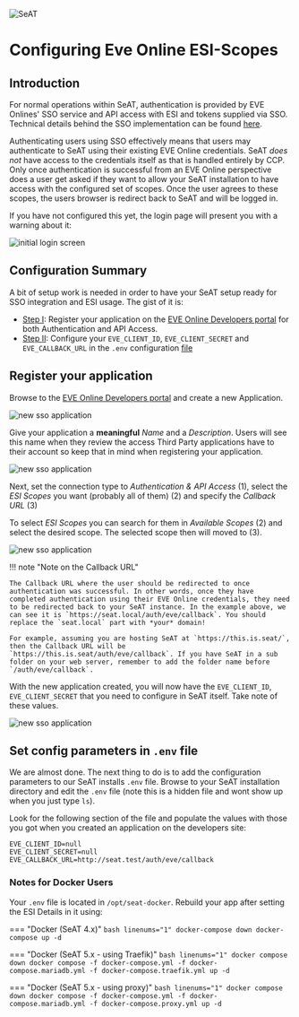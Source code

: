![SeAT](https://i.imgur.com/aPPOxSK.png)

# Configuring Eve Online ESI-Scopes

## Introduction

For normal operations within SeAT, authentication is provided by EVE Onlines' SSO service and API access with ESI and tokens supplied via SSO. Technical details behind the SSO implementation can be found [here](https://eveonline-third-party-documentation.readthedocs.io/en/latest/sso/index.html).

Authenticating users using SSO effectively means that users may authenticate to SeAT using their existing EVE Online credentials. SeAT *does not* have access to the credentials itself as that is handled entirely by CCP. Only once authentication is successful from an EVE Online perspective does a user get asked if they want to allow your SeAT installation to have access with the configured set of scopes. Once the user agrees to these scopes, the users browser is redirect back to SeAT and will be logged in.

If you have not configured this yet, the login page will present you with a warning about it:

![initial login screen](https://i.imgur.com/B6qhwO8.png)

## Configuration Summary

A bit of setup work is needed in order to have your SeAT setup ready for SSO integration and ESI usage. The gist of it is:

- [Step I](#register-your-application): Register your application on the [EVE Online Developers portal] for both Authentication and API Access.
- [Step II](#set-config-parameters-in-env-file): Configure your `EVE_CLIENT_ID`, `EVE_CLIENT_SECRET` and `EVE_CALLBACK_URL` in the `.env` configuration [file]

## Register your application

Browse to the [EVE Online Developers portal] and create a new Application.

![new sso application](https://i.imgur.com/QcedExJ.png)

Give your application a **meaningful** *Name* and a *Description*. Users will see this name when they review the access Third Party applications have to their account so keep that in mind when registering your application.

![new sso application](https://i.imgur.com/zqhQ69H.png)

Next, set the connection type to *Authentication & API Access* (1), select the *ESI Scopes* you want (probably all of them) (2) and specify the *Callback URL* (3)

To select *ESI Scopes* you can search for them in *Available Scopes* (2) and select the desired scope. The selected scope then will moved to (3).

![new sso application](https://i.imgur.com/70vLD6V.png)

!!! note "Note on the Callback URL"

    The Callback URL where the user should be redirected to once authentication was successful. In other words, once they have completed authentication using their EVE Online credentials, they need to be redirected back to your SeAT instance. In the example above, we can see it is `https://seat.local/auth/eve/callback`. You should replace the `seat.local` part with *your* domain!

    For example, assuming you are hosting SeAT at `https://this.is.seat/`, then the Callback URL will be `https://this.is.seat/auth/eve/callback`. If you have SeAT in a sub folder on your web server, remember to add the folder name before `/auth/eve/callback`.

With the new application created, you will now have the `EVE_CLIENT_ID`, `EVE_CLIENT_SECRET` that you need to configure in SeAT itself. Take note of these values.

![new sso application](https://i.imgur.com/bjEip1X.png)

## Set config parameters in `.env` file

We are almost done. The next thing to do is to add the configuration parameters to our SeAT installs `.env` file. Browse to your SeAT installation directory and edit the `.env` file (note this is a hidden file and wont show up when you just type `ls`).

Look for the following section of the file and populate the values with those you got when you created an application on the developers site:

```text linenums="1"
EVE_CLIENT_ID=null
EVE_CLIENT_SECRET=null
EVE_CALLBACK_URL=http://seat.test/auth/eve/callback
```

### Notes for Docker Users
Your `.env` file is located in `/opt/seat-docker`. Rebuild your app after setting the ESI Details in it using:

=== "Docker (SeAT 4.x)"
    ```bash linenums="1"
    docker-compose down
    docker-compose up -d
    ```

=== "Docker (SeAT 5.x - using Traefik)"
    ```bash linenums="1"
    docker compose down
    docker compose -f docker-compose.yml -f docker-compose.mariadb.yml -f docker-compose.traefik.yml up -d
    ```

=== "Docker (SeAT 5.x - using proxy)"
    ```bash linenums="1"
    docker compose down
    docker compose -f docker-compose.yml -f docker-compose.mariadb.yml -f docker-compose.proxy.yml up -d
    ```

[EVE Online Developers portal]: https://developers.eveonline.com/applications
[file]: https://github.com/eveseat/seat/blob/b067bd3e742a79c35b5fa44ff77380a9187a27cf/.env.example#L21-L23
